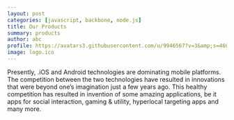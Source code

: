 ```yaml
---
layout: post
categories: [javascript, backbone, node.js]
title: Our Products
summary: products
author: abc
profile: https://avatars3.githubusercontent.com/u/9946567?v=3&amp;s=460
image: logo.ico
---
```


Presently, .iOS and Android technologies are dominating mobile platforms. The competition between the two technologies have resulted in innovations that were beyond one’s imagination just a few years ago. This healthy competition has resulted in invention of some amazing applications, be it apps for social interaction, gaming & utility, hyperlocal targeting apps and many more.